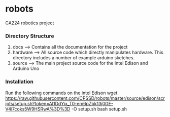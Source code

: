 # robots
CA224 robotics project

### Directory Structure

1. docs      --> Contains all the documentation for the project
2. hardware  --> All source code which directly manipulates hardware. This directory includes a number of example arduino sketches.
3. source    --> The main project source code for the Intel Edison and Arduino Uno

### Installation

Run the following commands on the intel Edison
wget https://raw.githubusercontent.com/CPSSD/robots/master/source/edison/scripts/setup.sh?token=AI1DdYix_T0-em6pZbk13j0GE-V4i7coks5W9HSRwA%3D%3D -O setup.sh
bash setup.sh


  
